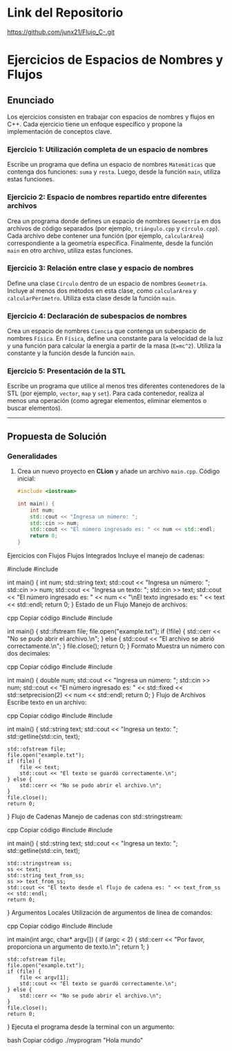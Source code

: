# Link del Repositorio 

https://github.com/junx21/Flujo_C-.git

# Ejercicios de Espacios de Nombres y Flujos

## Enunciado
Los ejercicios consisten en trabajar con espacios de nombres y flujos en C++. Cada ejercicio tiene un enfoque específico y propone la implementación de conceptos clave.

### Ejercicio 1: Utilización completa de un espacio de nombres
Escribe un programa que defina un espacio de nombres `Matemáticas` que contenga dos funciones: `suma` y `resta`. Luego, desde la función `main`, utiliza estas funciones.

### Ejercicio 2: Espacio de nombres repartido entre diferentes archivos
Crea un programa donde defines un espacio de nombres `Geometría` en dos archivos de código separados (por ejemplo, `triángulo.cpp` y `círculo.cpp`). Cada archivo debe contener una función (por ejemplo, `calcularArea`) correspondiente a la geometría específica. Finalmente, desde la función `main` en otro archivo, utiliza estas funciones.

### Ejercicio 3: Relación entre clase y espacio de nombres
Define una clase `Círculo` dentro de un espacio de nombres `Geometría`. Incluye al menos dos métodos en esta clase, como `calcularArea` y `calcularPerímetro`. Utiliza esta clase desde la función `main`.

### Ejercicio 4: Declaración de subespacios de nombres
Crea un espacio de nombres `Ciencia` que contenga un subespacio de nombres `Física`. En `Física`, define una constante para la velocidad de la luz y una función para calcular la energía a partir de la masa (`E=mc^2`). Utiliza la constante y la función desde la función `main`.

### Ejercicio 5: Presentación de la STL
Escribe un programa que utilice al menos tres diferentes contenedores de la STL (por ejemplo, `vector`, `map` y `set`). Para cada contenedor, realiza al menos una operación (como agregar elementos, eliminar elementos o buscar elementos).

---

## Propuesta de Solución

### Generalidades
1. Crea un nuevo proyecto en **CLion** y añade un archivo `main.cpp`. 
   Código inicial:
   ```cpp
   #include <iostream>

   int main() {
       int num;
       std::cout << "Ingresa un número: ";
       std::cin >> num;
       std::cout << "El número ingresado es: " << num << std::endl;
       return 0;
   }
Ejercicios con Flujos
Flujos Integrados
Incluye el manejo de cadenas:


#include <iostream>
#include <string>

int main() {
    int num;
    std::string text;
    std::cout << "Ingresa un número: ";
    std::cin >> num;
    std::cout << "Ingresa un texto: ";
    std::cin >> text;
    std::cout << "El número ingresado es: " << num << "\nEl texto ingresado es: " << text << std::endl;
    return 0;
}
Estado de un Flujo
Manejo de archivos:

cpp
Copiar código
#include <iostream>
#include <fstream>

int main() {
    std::ifstream file;
    file.open("example.txt");
    if (!file) {
        std::cerr << "No se pudo abrir el archivo.\n";
    } else {
        std::cout << "El archivo se abrió correctamente.\n";
    }
    file.close();
    return 0;
}
Formato
Muestra un número con dos decimales:

cpp
Copiar código
#include <iostream>
#include <iomanip>

int main() {
    double num;
    std::cout << "Ingresa un número: ";
    std::cin >> num;
    std::cout << "El número ingresado es: " << std::fixed << std::setprecision(2) << num << std::endl;
    return 0;
}
Flujo de Archivos
Escribe texto en un archivo:

cpp
Copiar código
#include <iostream>
#include <fstream>

int main() {
    std::string text;
    std::cout << "Ingresa un texto: ";
    std::getline(std::cin, text);
    
    std::ofstream file;
    file.open("example.txt");
    if (file) {
        file << text;
        std::cout << "El texto se guardó correctamente.\n";
    } else {
        std::cerr << "No se pudo abrir el archivo.\n";
    }
    file.close();
    return 0;
}
Flujo de Cadenas
Manejo de cadenas con std::stringstream:

cpp
Copiar código
#include <iostream>
#include <sstream>

int main() {
    std::string text;
    std::cout << "Ingresa un texto: ";
    std::getline(std::cin, text);

    std::stringstream ss;
    ss << text;
    std::string text_from_ss;
    ss >> text_from_ss;
    std::cout << "El texto desde el flujo de cadena es: " << text_from_ss << std::endl;
    return 0;
}
Argumentos Locales
Utilización de argumentos de línea de comandos:

cpp
Copiar código
#include <iostream>
#include <fstream>

int main(int argc, char* argv[]) {
    if (argc < 2) {
        std::cerr << "Por favor, proporciona un argumento de texto.\n";
        return 1;
    }

    std::ofstream file;
    file.open("example.txt");
    if (file) {
        file << argv[1];
        std::cout << "El texto se guardó correctamente.\n";
    } else {
        std::cerr << "No se pudo abrir el archivo.\n";
    }
    file.close();
    return 0;
}
Ejecuta el programa desde la terminal con un argumento:

bash
Copiar código
./myprogram "Hola mundo"
